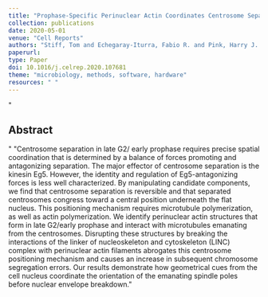 ```yaml
--- 
title: "Prophase-Specific Perinuclear Actin Coordinates Centrosome Separation and Positioning to Ensure Accurate Chromosome Segregation"
collection: publications
date: 2020-05-01
venue: "Cell Reports"
authors: "Stiff, Tom and Echegaray-Iturra, Fabio R. and Pink, Harry J. and Herbert, Alex and Reyes-Aldasoro, Constantino Carlos and Hochegger, Helfrid"
paperurl: 
type: Paper
doi: 10.1016/j.celrep.2020.107681
theme: "microbiology, methods, software, hardware"
resources: " "
--- 
```

"<h2> Abstract </h2>" "Centrosome separation in late G2/ early prophase requires precise spatial coordination that is determined by a balance of forces promoting and antagonizing separation. The major effector of centrosome separation is the kinesin Eg5. However, the identity and regulation of Eg5-antagonizing forces is less well characterized. By manipulating candidate components, we find that centrosome separation is reversible and that separated centrosomes congress toward a central position underneath the flat nucleus. This positioning mechanism requires microtubule polymerization, as well as actin polymerization. We identify perinuclear actin structures that form in late G2/early prophase and interact with microtubules emanating from the centrosomes. Disrupting these structures by breaking the interactions of the linker of nucleoskeleton and cytoskeleton (LINC) complex with perinuclear actin filaments abrogates this centrosome positioning mechanism and causes an increase in subsequent chromosome segregation errors. Our results demonstrate how geometrical cues from the cell nucleus coordinate the orientation of the emanating spindle poles before nuclear envelope breakdown."
